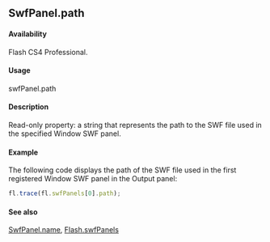 ## SwfPanel.path

#### Availability

Flash CS4 Professional.

#### Usage

swfPanel.path

#### Description

Read-only property: a string that represents the path to the SWF file used in the specified Window SWF panel.

#### Example

The following code displays the path of the SWF file used in the first registered Window SWF panel in the Output panel:

```javascript
fl.trace(fl.swfPanels[0].path);
```

#### See also

[SwfPanel.name](../SwfPanel_object/SwfPanel3.md), [Flash.swfPanels](../Flash_object/Flash74.md)
